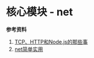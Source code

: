 # 核心模块 - net

**参考资料**

1. [TCP、HTTP和Node.js的那些事](https://juejin.im/post/5adeaac6f265da0b7025895d)
2. [net简单实用](https://github.com/chyingp/nodejs-learning-guide/blob/master/%E6%A8%A1%E5%9D%97/net.md)